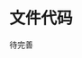 <!-- summary 文件代码片段
 VuePage
 VueComponent
 VueForm
 VueSectionForm
 VueTable
 VueCrud
 AddEdit
-->

# 文件代码

待完善
